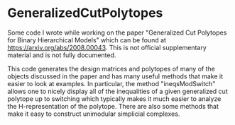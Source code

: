 # GeneralizedCutPolytopes

Some code I wrote while working on the paper "Generalized Cut Polytopes for Binary Hierarchical Models" which can be found at https://arxiv.org/abs/2008.00043.
This is not official supplementary material and is not fully documented. 
 
This code generates the design matrices and polytopes of many of the objects discussed in the paper and has many useful methods that make it easier to look at examples. In particular, the method "ineqsModSwitch" allows one to nicely display all of the inequalities of a given generalized cut polytope up to switching which typically makes it much easier to analyze the H-representation of the polytope. There are also some methods that make it easy to construct unimodular simplicial complexes. 

